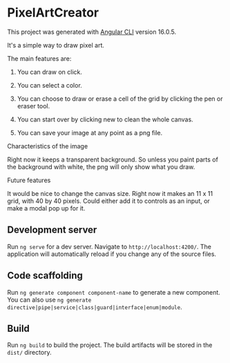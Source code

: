 # PixelArtCreator

This project was generated with [Angular CLI](https://github.com/angular/angular-cli) version 16.0.5.


It's a simple way to draw pixel art. 

The main features are: 

1. You can draw on click. 

2. You can select a color.

3. You can choose to draw or erase a cell of the grid by clicking the pen or eraser tool. 

4. You can start over by clicking new to clean the whole canvas. 

5. You can save your image at any point as a png file. 


Characteristics of the image

Right now it keeps a transparent background.  So unless you paint parts of the background with white,
the png will only show what you draw.

Future features

It would be nice to change the canvas size.  Right now it makes an 11 x 11 grid, with 40 by 40 pixels. 
Could either add it to controls as an input, or make a modal pop up for it. 


## Development server

Run `ng serve` for a dev server. Navigate to `http://localhost:4200/`. The application will automatically reload if you change any of the source files.

## Code scaffolding

Run `ng generate component component-name` to generate a new component. You can also use `ng generate directive|pipe|service|class|guard|interface|enum|module`.

## Build

Run `ng build` to build the project. The build artifacts will be stored in the `dist/` directory.


